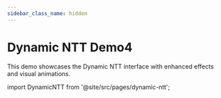 ```yaml
---
sidebar_class_name: hidden
---
```


# Dynamic NTT Demo4

This demo showcases the Dynamic NTT interface with enhanced effects and visual animations.

import DynamicNTT from '@site/src/pages/dynamic-ntt';

<DynamicNTT src="https://b7203d07-0646-4e5a-8ed8-fff223b2e28f.ads.s.brave.io/index.html" />
